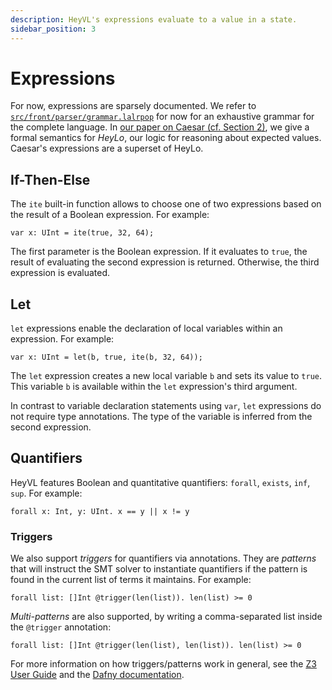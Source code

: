 ```yaml
---
description: HeyVL's expressions evaluate to a value in a state.
sidebar_position: 3
---
```

# Expressions

For now, expressions are sparsely documented.
We refer to [`src/front/parser/grammar.lalrpop`](https://github.com/moves-rwth/caesar/blob/main/src/front/parser/grammar.lalrpop) for now for an exhaustive grammar for the complete language.
In [our paper on Caesar (cf. Section 2)](https://arxiv.org/pdf/2309.07781.pdf#page=5), we give a formal semantics for *HeyLo*, our logic for reasoning about expected values.
Caesar's expressions are a superset of HeyLo.

## If-Then-Else

The `ite` built-in function allows to choose one of two expressions based on the result of a Boolean expression.
For example:
```heyvl
var x: UInt = ite(true, 32, 64);
```
The first parameter is the Boolean expression.
If it evaluates to `true`, the result of evaluating the second expression is returned.
Otherwise, the third expression is evaluated.

## Let

`let` expressions enable the declaration of local variables within an expression.
For example:
```heyvl
var x: UInt = let(b, true, ite(b, 32, 64));
```
The `let` expression creates a new local variable `b` and sets its value to `true`.
This variable `b` is available within the `let` expression's third argument.

In contrast to variable declaration statements using `var`, `let` expressions do not require type annotations.
The type of the variable is inferred from the second expression.

## Quantifiers

HeyVL features Boolean and quantitative quantifiers: `forall`, `exists`, `inf`, `sup`.
For example:
```heyvl
forall x: Int, y: UInt. x == y || x != y
```

### Triggers

We also support *triggers* for quantifiers via annotations.
They are *patterns* that will instruct the SMT solver to instantiate quantifiers if the pattern is found in the current list of terms it maintains.
For example:
```heyvl
forall list: []Int @trigger(len(list)). len(list) >= 0
```

*Multi-patterns* are also supported, by writing a comma-separated list inside the `@trigger` annotation:
```heyvl
forall list: []Int @trigger(len(list), len(list)). len(list) >= 0
```

For more information on how triggers/patterns work in general, see the [Z3 User Guide](https://microsoft.github.io/z3guide/docs/logic/Quantifiers/#patterns) and the [Dafny documentation](https://dafny.org/latest/DafnyRef/DafnyRef#sec-trigger).

